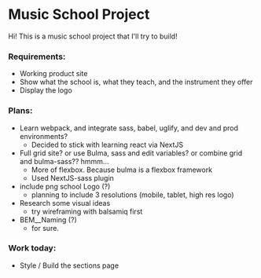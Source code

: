 # Music School Project

Hi! This is a music school project that I'll try to build!

### Requirements:
* Working product site
* Show what the school is, what they teach, and the instrument they offer
* Display the logo

### Plans:
* Learn webpack, and integrate sass, babel, uglify, and dev and prod environments?
  * Decided to stick with learning react via NextJS
* Full grid site? or use Bulma, sass and edit variables? or combine grid and bulma-sass?? hmmm...
  * More of flexbox. Because bulma is a flexbox framework
  * Used NextJS-sass plugin
* include png school Logo (?)
  * planning to include 3 resolutions (mobile, tablet, high res logo)
* Research some visual ideas
  * try wireframing with balsamiq first
* BEM__Naming (?)
  * for sure.

### Work today:
- Style / Build the sections page
